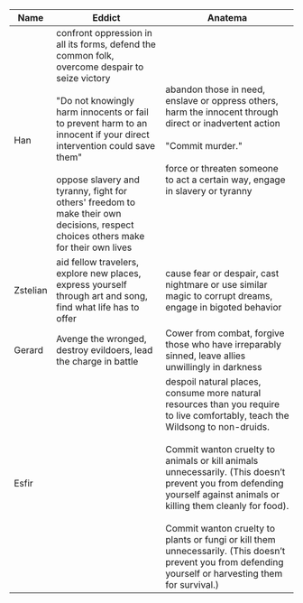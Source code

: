 | Name | Eddict | Anatema |
|------|---------|----------|
| Han | confront oppression in all its forms, defend the common folk, overcome despair to seize victory<br><br>"Do not knowingly harm innocents or fail to prevent harm to an innocent if your direct intervention could save them"<br><br>oppose slavery and tyranny, fight for others' freedom to make their own decisions, respect choices others make for their own lives | abandon those in need, enslave or oppress others, harm the innocent through direct or inadvertent action<br><br>"Commit murder."<br><br>force or threaten someone to act a certain way, engage in slavery or tyranny |
| Zstelian | aid fellow travelers, explore new places, express yourself through art and song, find what life has to offer | cause fear or despair, cast nightmare or use similar magic to corrupt dreams, engage in bigoted behavior |
| Gerard | Avenge the wronged, destroy evildoers, lead the charge in battle | Cower from combat, forgive those who have irreparably sinned, leave allies unwillingly in darkness |
| Esfir |  | despoil natural places, consume more natural resources than you require to live comfortably, teach the Wildsong to non-druids.<br><br>Commit wanton cruelty to animals or kill animals unnecessarily. (This doesn’t prevent you from defending yourself against animals or killing them cleanly for food).<br><br>Commit wanton cruelty to plants or fungi or kill them unnecessarily. (This doesn’t prevent you from defending yourself or harvesting them for survival.) |